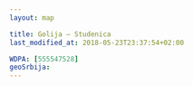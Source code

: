 ```yaml
---
layout: map

title: Golija – Studenica
last_modified_at: 2018-05-23T23:37:54+02:00

WDPA: [555547528]
geoSrbija:
---
```

